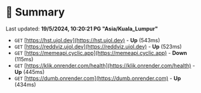 # 📖 Summary
Last updated: **19/5/2024, 10:20:21 PG "Asia/Kuala_Lumpur"**

- `GET` [https://hst.ujol.dev](https://hst.ujol.dev) - **Up** (543ms)
- `GET` [https://reddviz.ujol.dev](https://reddviz.ujol.dev) - **Up** (523ms)
- `GET` [https://memeapi.cyclic.app](https://memeapi.cyclic.app) - **Down** (115ms)
- `GET` [https://klik.onrender.com/health](https://klik.onrender.com/health) - **Up** (445ms)
- `GET` [https://dumb.onrender.com](https://dumb.onrender.com) - **Up** (434ms)
